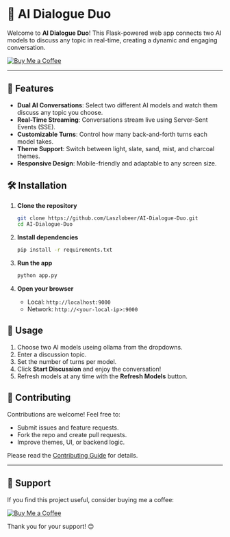 # 🤖 AI Dialogue Duo

Welcome to **AI Dialogue Duo**! This Flask-powered web app connects two AI models to discuss any topic in real-time, creating a dynamic and engaging conversation.

[![Buy Me a Coffee](https://img.shields.io/badge/☕️-Buy%20Me%20a%20Coffee-yellow?style=flat\&logo=ko-fi)](https://ko-fi.com/laszlobeer)

---

## 🚀 Features

* **Dual AI Conversations**: Select two different AI models and watch them discuss any topic you choose.
* **Real-Time Streaming**: Conversations stream live using Server-Sent Events (SSE).
* **Customizable Turns**: Control how many back-and-forth turns each model takes.
* **Theme Support**: Switch between light, slate, sand, mist, and charcoal themes.
* **Responsive Design**: Mobile-friendly and adaptable to any screen size.

## 🛠️ Installation

1. **Clone the repository**

   ```bash
   git clone https://github.com/Laszlobeer/AI-Dialogue-Duo.git
   cd AI-Dialogue-Duo
   ```

2. **Install dependencies**

   ```bash
   pip install -r requirements.txt
   ```

3. **Run the app**

   ```bash
   python app.py
   ```

4. **Open your browser**

   * Local: `http://localhost:9000`
   * Network: `http://<your-local-ip>:9000`

## 🧩 Usage

1. Choose two AI models useing ollama from the dropdowns.
2. Enter a discussion topic.
3. Set the number of turns per model.
4. Click **Start Discussion** and enjoy the conversation!
5. Refresh models at any time with the **Refresh Models** button.

## 🤝 Contributing

Contributions are welcome! Feel free to:

* Submit issues and feature requests.
* Fork the repo and create pull requests.
* Improve themes, UI, or backend logic.

Please read the [Contributing Guide](CONTRIBUTING.md) for details.



---

## 💖 Support

If you find this project useful, consider buying me a coffee:

[![Buy Me a Coffee](https://img.shields.io/badge/☕️-Buy%20Me%20a%20Coffee-yellow?style=flat\&logo=ko-fi)](https://ko-fi.com/laszlobeer)

Thank you for your support! 😊
